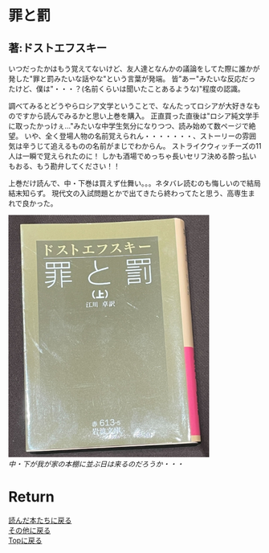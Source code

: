 <!-- Google tag (gtag.js) -->
<script async src="https://www.googletagmanager.com/gtag/js?id=G-8P412RLRC8"></script>
<script>
  window.dataLayer = window.dataLayer || [];
  function gtag(){dataLayer.push(arguments);}
  gtag('js', new Date());

  gtag('config', 'G-8P412RLRC8');
</script>

# 罪と罰
## 著:ドストエフスキー

いつだったかはもう覚えてないけど、友人達となんかの議論をしてた際に誰かが発した"罪と罰みたいな話やな"という言葉が発端。
皆"あー"みたいな反応だったけど、僕は"・・・？(名前くらいは聞いたことあるような)"程度の認識。

調べてみるとどうやらロシア文学ということで、なんたってロシアが大好きなものですから読んでみるかと思い上巻を購入。
正直買った直後は"ロシア純文学手に取ったかっけぇ..."みたいな中学生気分になりつつ、読み始めて数ページで絶望。
いや、全く登場人物の名前覚えられん・・・・・・・、ストーリーの雰囲気は辛うじて追えるものの名前がまじでわからん。
ストライクウィッチーズの11人は一瞬で覚えられたのに！
しかも酒場でめっちゃ長いセリフ決める酔っ払いもおる、もう勘弁してください！！

上巻だけ読んで、中・下巻は買えず仕舞い。。。ネタバレ読むのも悔しいので結局結末知らず。
現代文の入試問題とかで出てきたら終わってたと思う、高専生まれで良かった。

<p>
<img src="./image/sin.png" width="400px" title="sin"><br>
<em>中・下が我が家の本棚に並ぶ日は来るのだろうか・・・</em>
</p>


# Return
[読んだ本たちに戻る](../book_log.md)<br>
[その他に戻る](../others.md)<br>
[Topに戻る](https://motoyashinozaki.github.io/minidora/)